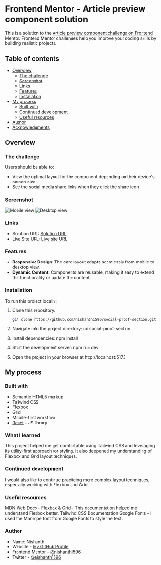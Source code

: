 # Frontend Mentor - Article preview component solution

This is a solution to the [Article preview component challenge on Frontend Mentor](https://www.frontendmentor.io/challenges/article-preview-component-dYBN_pYFT). Frontend Mentor challenges help you improve your coding skills by building realistic projects.

## Table of contents

- [Overview](#overview)
  - [The challenge](#the-challenge)
  - [Screenshot](#screenshot)
  - [Links](#links)
  - [Features](#Features)
  - [Installation](#Installation)
- [My process](#my-process)
  - [Built with](#built-with)
  - [Continued development](#continued-development)
  - [Useful resources](#useful-resources)
- [Author](#author)
- [Acknowledgments](#acknowledgments)

## Overview

### The challenge

Users should be able to:

- View the optimal layout for the component depending on their device's screen size
- See the social media share links when they click the share icon

### Screenshot

![Mobile view](./screenshot.png)
![Desktop view](./screenshot1.png)

### Links

- Solution URL: [Solution URL](https://github.com/nishanth1596/article-preview-component)
- Live Site URL: [Live site URL](https://nishanth-article-preview-component.netlify.app/)

### Features

- **Responsive Design**: The card layout adapts seamlessly from mobile to desktop view.
- **Dynamic Content**: Components are reusable, making it easy to extend the functionality or update the content.

### Installation

To run this project locally:

1. Clone this repository:

   ```bash
   git clone https://github.com/nishanth1596/social-proof-section.git
   ```

2. Navigate into the project directory:
   cd social-proof-section

3. Install dependencies:
   npm install

4. Start the development server:
   npm run dev

5. Open the project in your browser at http://localhost:5173

## My process

### Built with

- Semantic HTML5 markup
- Tailwind CSS
- Flexbox
- Grid
- Mobile-first workflow
- [React](https://reactjs.org/) - JS library

### What I learned

This project helped me get comfortable using Tailwind CSS and leveraging its utility-first approach for styling. It also deepened my understanding of Flexbox and Grid layout techniques.

### Continued development

I would also like to continue practicing more complex layout techniques, especially working with Flexbox and Grid

### Useful resources

MDN Web Docs - Flexbox & Grid - This documentation helped me understand Flexbox better.
Tailwind CSS Documentation
Google Fonts - I used the Manrope font from Google Fonts to style the text.

### Author

- Name: Nishanth
- Website - [My GitHub Profile](https://github.com/nishanth1596)
- Frontend Mentor - [@nishanth1596](https://www.frontendmentor.io/profile/nishanth1596)
- Twitter - [@nishanth1596](https://x.com/nishanth1596)
